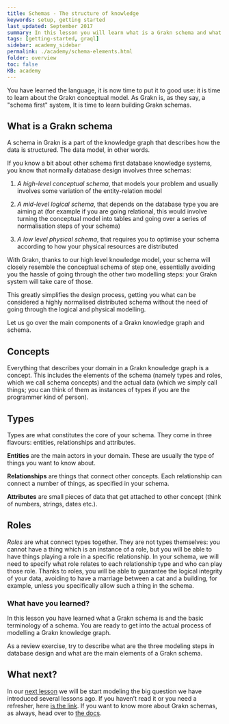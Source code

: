 ```yaml
---
title: Schemas - The structure of knowledge
keywords: setup, getting started
last_updated: September 2017
summary: In this lesson you will learn what is a Grakn schema and what are its main elements
tags: [getting-started, graql]
sidebar: academy_sidebar
permalink: ./academy/schema-elements.html
folder: overview
toc: false
KB: academy
---
```


You have learned the language, it is now time to put it to good use: it is time to learn about the Grakn conceptual model. As Grakn is, as they say, a "schema first" system, It is time to learn building Grakn schemas.

## What is a Grakn schema
A schema in Grakn is a part of the knowledge graph that describes how the data is structured. The data model, in other words.

If you know a bit about other schema first database knowledge systems, you know that normally database design involves three schemas:

  1. _A high-level conceptual schema_, that models your problem and usually involves some variation of the entity-relation model

  1. _A mid-level logical schema_, that depends on the database type you are aiming at (for example if you are going relational, this would involve turning the conceptual model into tables and going over a series of normalisation steps of your schema)

  1. _A low level physical schema_, that requires you to optimise your schema according to how your physical resources are distributed

With Grakn, thanks to our high level knowledge model, your schema will closely resemble the conceptual schema of step one, essentially avoiding you the hassle of going through the other two modelling steps: your Grakn system will take care of those.

This greatly simplifies the design process, getting you what can be considered a highly normalised distributed schema without the need of going through the logical and physical modelling.

Let us go over the main components of a Grakn knowledge graph and schema.

## Concepts
Everything that describes your domain in a Grakn knowledge graph is a concept. This includes the elements of the schema (namely types and roles, which we call schema concepts) and the actual data (which we simply call things; you can think of them as instances of types if you are the programmer kind of person).


## Types
Types are what constitutes the core of your schema. They come in three flavours: entities, relationships and attributes.

__Entities__ are the main actors in your domain. These are usually the type of things you want to know about.

__Relationships__ are things that connect other concepts. Each relationship can connect a number of things, as specified in your schema.

__Attributes__ are small pieces of data that get attached to other concept (think of numbers, strings, dates etc.).


## Roles
_Roles_ are what connect types together. They are not types themselves: you cannot have a thing which is an instance of a role, but you will be able to have things playing a role in a specific relationship. In your schema, we will need to specify what role relates to each relationship type and who can play those role. Thanks to roles, you will be able to guarantee the logical integrity of your data, avoiding to have a marriage between a cat and a building, for example, unless you specifically allow such a thing in the schema.

### What have you learned?
In this lesson you have learned what a Grakn schema is and the basic terminology of a schema. You are ready to get into the actual process of modelling a Grakn knowledge graph.

As a review exercise, try to describe what are the three modeling steps in database design and what are the main elements of a Grakn schema.


## What next?
In our [next lesson](./conceptual-modeling-intro.html)  we will be start modeling the big question we have introduced several lessons ago. If you haven’t read it or you need a refresher, here [is the link](./graql-intro.html). If you want to know more about Grakn schemas, as always, head over to [the docs](../index.html).
